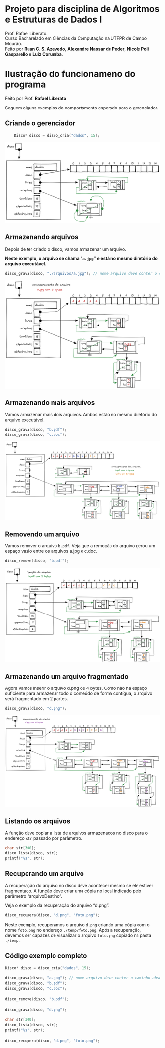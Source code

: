 # Projeto para disciplina de Algoritmos e Estruturas de Dados I
Prof. Rafael Liberato.   
Curso Bacharelado em Ciências da Computação na UTFPR de Campo Mourão.     
Feito por **Ruan C. S. Azevedo**, **Alexandre Nassar de Peder**, **Nicole Poli Gasparello** e **Luiz Corumba**.


# Ilustração do funcionameno do programa
Feito por Prof. **Rafael Liberato**

Seguem alguns exemplos do comportamento esperado para o gerenciador.

## Criando o gerenciador

```c
	Disco* disco = disco_cria("dados", 15);
```

![Untitled](./Images/DiscoCriar.png)

## Armazenando arquivos

Depois de ter criado o disco, vamos armazenar um arquivo. 

**Neste exemplo, o arquivo se chama “`a.jpg`” e está no mesmo diretório do arquivo executável.**

```c
disco_grava(disco, "./arquivos/a.jpg"); // nome arquivo deve conter o caminho absoluto ou relativo do arquivo
```

![Untitled](./Images/DiscoGrava.png)

## Armazenando mais arquivos

Vamos armazenar mais dois arquivos. Ambos estão no mesmo diretório do arquivo executável.

```c
disco_grava(disco, "b.pdf"); 
disco_grava(disco, "c.doc"); 
```

![Untitled](./Images/DiscoGravaOutros.png)

## Removendo um arquivo

Vamos remover o arquivo `b.pdf`. Veja que a remoção do arquivo gerou um espaço vazio entre os arquivos a.jpg e c.doc. 

```c
disco_remove(disco, "b.pdf");
```

![Untitled](./Images/DiscoRemove.png)

## Armazenando um arquivo fragmentado

Agora vamos inserir o arquivo d.png de 4 bytes. Como não há espaço suficiente para armazenar todo o conteúdo de forma contígua, o arquivo será fragmentado em 2 partes.

```c
disco_grava(disco, "d.png"); 
```

![Untitled](./Images/DiscoGravaFragmentado.png)

## Listando os arquivos

A função deve copiar a lista de arquivos armazenados no disco para o endereço `str` passado por parâmetro.

```c
char str[300];
disco_lista(disco, str);
printf("%s", str);
```

## Recuperando um arquivo

A recuperação do arquivo no disco deve acontecer mesmo se ele estiver fragmentado. A função deve criar uma cópia no local indicado pelo parâmetro “arquivoDestino”.

Veja o exemplo da recuperação do arquivo “d.png”. 

```c
disco_recupera(disco, "d.png", "foto.png");
```

Neste exemplo, recuperamos o arquivo `d.png` criando uma cópia com o nome `foto.png` no endereço `./temp/foto.png`. Após a recuperação, devemos ser capazes de visualizar o arquivo `foto.png` copiado na pasta `./temp`.

## Código exemplo completo

```c
Disco* disco = disco_cria("dados", 15);

disco_grava(disco, "a.jpg"); // nome arquivo deve conter o caminho absoluto ou relativo do arquivo
disco_grava(disco, "b.pdf"); 
disco_grava(disco, "c.doc"); 

disco_remove(disco, "b.pdf");

disco_grava(disco, "d.png"); 

char str[300];
disco_lista(disco, str);
printf("%s", str);

disco_recupera(disco, "d.png", "foto.png");
```



